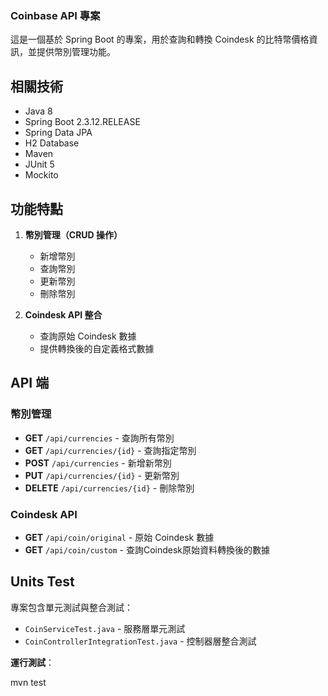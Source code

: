 ### Coinbase API 專案

這是一個基於 Spring Boot 的專案，用於查詢和轉換 Coindesk 的比特幣價格資訊，並提供幣別管理功能。

## 相關技術

- Java 8
- Spring Boot 2.3.12.RELEASE
- Spring Data JPA
- H2 Database
- Maven
- JUnit 5
- Mockito

## 功能特點

1. **幣別管理（CRUD 操作）**
   - 新增幣別
   - 查詢幣別
   - 更新幣別
   - 刪除幣別

2. **Coindesk API 整合**
   - 查詢原始 Coindesk 數據
   - 提供轉換後的自定義格式數據

## API 端

### 幣別管理

- **GET** `/api/currencies` - 查詢所有幣別
- **GET** `/api/currencies/{id}` - 查詢指定幣別
- **POST** `/api/currencies` - 新增新幣別
- **PUT** `/api/currencies/{id}` - 更新幣別
- **DELETE** `/api/currencies/{id}` - 刪除幣別

### Coindesk API

- **GET** `/api/coin/original` - 原始 Coindesk 數據
- **GET** `/api/coin/custom` - 查詢Coindesk原始資料轉換後的數據

## Units Test

專案包含單元測試與整合測試：

- `CoinServiceTest.java` - 服務層單元測試
- `CoinControllerIntegrationTest.java` - 控制器層整合測試

**運行測試**：

mvn test
